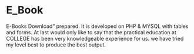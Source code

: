 # E_Book
E-Books Download” prepared. It is  developed on PHP &amp; MYSQL with tables and forms. At last would only like to say that the practical education at COLLEGE has been very knowledgeable experience for us. we have tried my level best to produce the best output.

